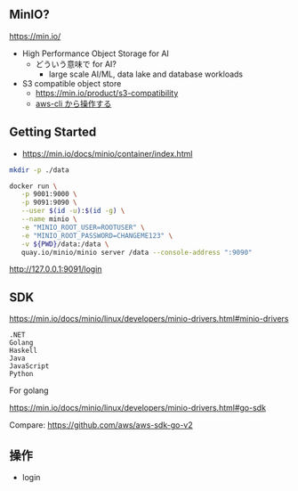 ## MinIO?

https://min.io/

- High Performance Object Storage for AI
  - どういう意味で for AI?
    - large scale AI/ML, data lake and database workloads
- S3 compatible object store
  - https://min.io/product/s3-compatibility
  - [aws-cli から操作する](https://dev.classmethod.jp/articles/s3-compatible-storage-minio/#aws-cli%E3%81%8B%E3%82%89%E6%93%8D%E4%BD%9C%E3%81%99%E3%82%8B:~:text=%E3%83%AD%E3%83%BC%E3%83%89%E5%AE%8C%E4%BA%86%E3%81%A7%E3%81%99%E3%80%82-,aws%2Dcli%E3%81%8B%E3%82%89%E6%93%8D%E4%BD%9C%E3%81%99%E3%82%8B,-aws%2Dcli%E3%81%8B%E3%82%89)

## Getting Started

- https://min.io/docs/minio/container/index.html

``` sh
mkdir -p ./data

docker run \
   -p 9001:9000 \
   -p 9091:9090 \
   --user $(id -u):$(id -g) \
   --name minio \
   -e "MINIO_ROOT_USER=ROOTUSER" \
   -e "MINIO_ROOT_PASSWORD=CHANGEME123" \
   -v ${PWD}/data:/data \
   quay.io/minio/minio server /data --console-address ":9090"
```

http://127.0.0.1:9091/login

## SDK

https://min.io/docs/minio/linux/developers/minio-drivers.html#minio-drivers

```
.NET
Golang
Haskell
Java
JavaScript
Python
```

For golang

https://min.io/docs/minio/linux/developers/minio-drivers.html#go-sdk

Compare: https://github.com/aws/aws-sdk-go-v2

## 操作

- login
